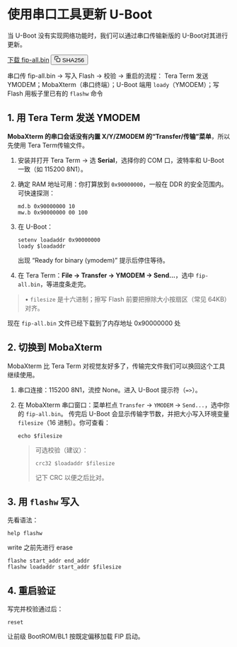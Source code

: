 # 使用串口工具更新 U-Boot

当 U-Boot 没有实现网络功能时，我们可以通过串口传输新版的 U-Boot对其进行更新。

<a href="../_static/files/fip-all.bin" download="fip-all.bin" class="btn btn-primary">下载 fip-all.bin</a>
<button class="btn sha-btn" onclick="copySha(this)"> 
  <svg width="14" height="14" viewBox="0 0 24 24" fill="none" stroke="currentColor" stroke-width="2"
       stroke-linecap="round" stroke-linejoin="round">
    <rect x="9" y="9" width="13" height="13" rx="2"></rect>
    <path d="M5 15H4a2 2 0 0 1-2-2V4a2 2 0 0 1 2-2h9a2 2 0 0 1 2 2v1"></path>
  </svg>
  <span>SHA256</span>
</button>

<script>
async function copySha(el) {
  const old = el.innerHTML;
  const txt = await fetch('../_static/files/fip-all.bin.sha256').then(r=>r.text());
  const sha = (txt.match(/[0-9a-fA-F]{64}/)||[''])[0];
  if (!sha) return;
  try {
    await navigator.clipboard.writeText(sha);
  } catch {
    const ta=document.createElement('textarea');
    ta.value=sha;document.body.appendChild(ta);ta.select();
    document.execCommand('copy');document.body.removeChild(ta);
  }
  el.innerHTML='✅ 已复制'; setTimeout(()=>{el.innerHTML=old;},1200);
}
</script>

串口传 fip-all.bin → 写入 Flash → 校验 → 重启的流程：
Tera Term 发送 YMODEM；MobaXterm（串口终端）；U-Boot 端用 `loady`（YMODEM）；写 Flash 用板子里已有的 `flashw` 命令

## 1. 用 Tera Term 发送 YMODEM

**MobaXterm 的串口会话没有内置 X/Y/ZMODEM 的“Transfer/传输”菜单**，所以先使用 Tera Term传输文件。

1. 安装并打开 Tera Term → 选 **Serial**，选择你的 COM 口，波特率和 U-Boot 一致（如 115200 8N1）。

2. 确定 RAM 地址可用：你打算放到 `0x90000000`，一般在 DDR 的安全范围内。可快速探测：

   ```
   md.b 0x90000000 10
   mw.b 0x90000000 00 100
   ```
3. 在 U-Boot：

   ```
   setenv loadaddr 0x90000000
   loady $loadaddr
   ```

   出现 “Ready for binary (ymodem)” 提示后停住等待。
4. 在 Tera Term：**File → Transfer → YMODEM → Send...**，选中 `fip-all.bin`，等进度条走完。

> • `filesize` 是十六进制；擦写 Flash 前要把擦除大小按扇区（常见 64KB）对齐。

现在 `fip-all.bin` 文件已经下载到了内存地址 0x90000000 处

## 2. 切换到 MobaXterm

MobaXterm 比 Tera Term 对视觉友好多了，传输完文件我们可以换回这个工具继续使用。

1. 串口连接：115200 8N1，流控 None。进入 U-Boot 提示符（`=>`）。

2. 在 MobaXterm 串口窗口：菜单栏点 `Transfer` → `YMODEM` → `Send...`，选中你的 `fip-all.bin`。
   传完后 U-Boot 会显示传输字节数，并把大小写入环境变量 `filesize`（16 进制）。你可查看：

   ```
   echo $filesize
   ```

   > 可选校验（建议）：
   >
   > ```
   > crc32 $loadaddr $filesize
   > ```
   >
   > 记下 CRC 以便之后比对。

## 3. 用 `flashw` 写入

先看语法：

```
help flashw
```

write 之前先进行 erase

```text
flashe start_addr end_addr
flashw loadaddr start_addr $filesize
```

## 4. 重启验证

写完并校验通过后：

```
reset
```

让前级 BootROM/BL1 按既定偏移加载 FIP 启动。
